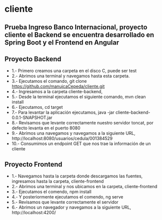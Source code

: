 # cliente

## Prueba Ingreso Banco Internacional, proyecto cliente el Backend se encuentra desarrollado en Spring Boot y el Frontend en Angular

## Proyecto Backend
- 1.- Primero creamos una carpeta en el disco C, puede ser test
- 2.- Abrimos una terminal y navegamos hasta esta carpeta.
- 3.- Ejecutamos el comando, git clone https://github.com/manujcaCepeda/cliente.git
- 4.- Ingresamos a la carpeta cliente-backend, 
- 5.- Desde la terminal ejecutamos el siguiente comando, mvn clean install
- 6.- Ejecutamos, cd target
- 7.- Para levantar la aplicación ejecutamos, java -jar cliente-backend-0.0.1-SNAPSHOT.jar
- 8.- Revisamos que levante correctamente nuestro servidor toncat, por defecto levanta en el puerto 8080
- 9.- Abrimos una navegamos y navegamos a la siguiente URL, http://localhost:8080/usuarios/cedula/001384529
- 10.- Consumimos un endpoint GET que nos trae la información de un cliente

## Proyecto Frontend
- 1.- Navegamos hasta la carpeta donde descargamos las fuentes, ingresamos hasta la carpeta, cliente-frontend
- 2.- Abrimos una terminal y nos ubicamos en la carpeta, cliente-frontend
- 3.- Ejecutamos el comendo, npm install
- 4.- Y posteriormente ejecutamos el comendo, ng serve
- 5.- Revisamos que levante correctamente el servidor 
- 6.- Abrimos un navegador y navegamos a la siguiente URL, http://localhost:4200/
